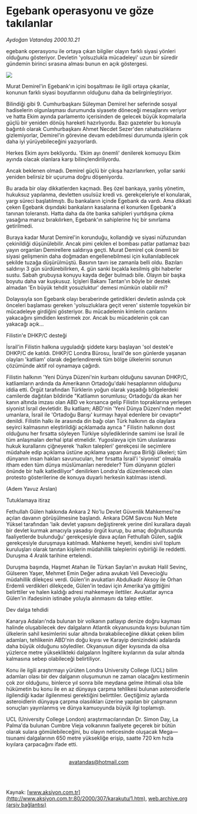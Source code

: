 # Egebank operasyonu ve göze takılanlar

*Aydoğan Vatandaş 2000.10.21*

<div>
 <p class="spot">
  egebank operasyonu ile ortaya çıkan bilgiler olayın farklı siyasi yönleri olduğunu gösteriyor. Devletin 'yolsuzlukla mücadeleyi' uzun bir süredir gündemin birinci sırasına alması bunun en açık göstergesi.
 </p>
 <img border="0" src="/web/20020325023814im_/http://www.aksiyon.com.tr/2000/307/resimler/egebank.jpg"/>
 <p class="metin">
  Murat Demirel'in Egebank'ın içini boşaltması ile ilgili ortaya çıkanlar, konunun farklı siyasi boyutlarının olduğunu daha da belirginleştiriyor.
 </p>
 <p class="metin">
  Bilindiği gibi 9. Cumhurbaşkanı Süleyman Demirel her seferinde sosyal hadiselerin olgunlaşması durumunda siyasete döneceği mesajlarını veriyor ve hatta Ekim ayında parlamento içerisinden de gelecek büyük kopmalarla güçlü bir yeniden dönüş hareketi hazırlıyordu. Bazı gazeteler bu konuyla bağıntılı olarak Cumhurbaşkanı Ahmet Necdet Sezer'den rahatsızlıklarını gizlemiyorlar, Demirel'in görevine devam edebilmesi durumunda işlerin çok daha iyi yürüyebileceğini yazıyorlardı.
 </p>
 <p class="metin">
  Herkes Ekim ayını bekliyordu.  'Ekim ayı önemli' denilerek komuoyu Ekim ayında olacak olanlara karşı bilinçlendiriliyordu.
 </p>
 <p class="metin">
  Ancak beklenen olmadı. Demirel güçlü bir çıkışa hazırlanırken, yollar sanki yeniden belirsiz bir uçuruma doğru döşeniyordu.
 </p>
 <p class="metin">
  Bu arada bir olay dikkatlerden kaçmadı. Beş özel bankaya, yanlış yönetim, hukuksuz yapılanma, devletten usulsüz kredi vs. gerekçeleriyle el konularak, yargı süreci başlatılmıştı. Bu bankaların içinde Egebank da vardı. Ama dikkati çeken Egebank  dışındaki bankaların kasalarına el konurken Egebank'a tanınan  toleranstı. Hatta daha da öte banka sahipleri yurtdışına çıkma  yasağına maruz bırakılırken, Egebank'ın sahiplerine hiç bir sınırlama getirilmedi.
 </p>
 <p class="metin">
  Buraya kadar Murat Demirel'in korunduğu, kollandığı ve siyasi nüfuzundan çekinildiği  düşünülebilir. Ancak  pimi çekilen el bombası patlar patlamaz bazı yayın organları Demirellere saldırıya geçti. Murat Demirel çok önemli bir siyasi gelişmenin daha doğmadan engellenebilmesi için kullanılabilecek şekilde tuzağa düşürülmüştü. Basının tavrı ise zamanla belli oldu. Bazıları saldırıyı 3 gün sürdürebilirken,  4. gün sanki bıçakla kesilmiş gibi haberler sustu. Sabah grubuysa konuyu kayda değer bulmadı bile.  Olayın bir başka boyutu daha var kuşkusuz. İçişleri Bakanı Tantan'ın böyle bir destek almadan 'En büyük tehdit yosuzluktur' demesi mümkün olabilir mi?
 </p>
 <p class="metin">
  Dolayısıyla son Egebank olayı beraberinde getirdikleri devletin aslında çok önceleri başlaması gereken 'yolsuzluklara geçit veren' sistemle topyekün bir mücadeleye girdiğini gösteriyor. Bu mücadelenin kimlerin canlarını yakacağını şimdiden kestirmek zor. Ancak bu mücadelenin çok can yakacağı açık...
 </p>
 <p class="metin">
 </p>
 <p class="arabaslik">
  Filistin'e DHKP/C desteği
 </p>
 <p class="metin">
  İsrail'in Filistin halkına uyguladığı şiddete karşı başlayan 'sol destek'e DHKP/C de katıldı. DHKP/C  Londra Bürosu, İsrail'de son günlerde yaşanan olayları 'katliam' olarak değerlendirerek tüm bölge ülkelerini sorunun çözümünde aktif rol oynamaya çağırdı.
 </p>
 <p class="metin">
  Filistin halkının 'Yeni Dünya Düzeni'nin kurbanı olduğunu savunan DHKP/C, katliamların ardında da Amerikanın Ortadoğu'daki hesaplarının olduğunu iddia etti. Örgüt tarafından Türklerin yoğun olarak yaşadığı bölgelerdeki camilerde dağıtılan bildiride "Katliamın sorumlusu; Ortadoğu'da akan her kanın altında imzası olan ABD ve korsanca gelip Filistin topraklarına yerleşen siyonist İsrail devletidir. Bu katliam; ABD'nin 'Yeni Dünya Düzeni'nden medet umanlara, İsrail ile 'Ortadoğu Barışı' kurmayı hayal edenlere bir cevaptır" denildi. Filistin halkı ile arasında din bağı olan Türk halkının da olaylara seyirci kalmasının eleştirildiği açıklamada ayrıca " Filistin halkının dost olduğunu her fırsatta söyleyen Türkiye söylediklerinde samimi ise İsrail ile tüm anlaşmaları  derhal iptal etmelidir.  Yugoslavya için  tüm uluslararası  hukuk kurallarını  çiğneyerek 'halkın talepleri' gerekçesi ile seçimlere müdahale edip açıklama üstüne açıklama yapan Avrupa Birliği ülkeleri; tüm dünyanın insan hakları savunucuları, her fırsatta İsrail'i 'siyonist' olmakla itham eden tüm dünya müslümanları neredeler? Tüm dünyanın gözleri önünde bir halk katlediliyor" denilirken Londra'da düzenlenecek olan protesto gösterilerine de konuya duyarlı herkesin katılması istendi.
 </p>
 <p class="metin">
  (Adem Yavuz Arslan)
 </p>
 <p class="metin">
 </p>
 <p class="arabaslik">
  Tutuklamaya itiraz
 </p>
 <p class="metin">
  Fethullah Gülen hakkında Ankara 2 No'lu Devlet Güvenlik Mahkemesi'ne açılan davanın görüşülmesine  başlandı. Ankara DGM Savcısı Nuh Mete Yüksel tarafından 'laik devlet yapısını değiştirerek yerine dinî kurallara dayalı bir devlet kurmak amacıyla yasadışı örgüt kurup, bu amaç doğrultusunda faaliyetlerde bulunduğu' gerekçesiyle dava açılan Fethullah Gülen, sağlık gerekçesiyle duruşmaya katılmadı. Mahkeme heyeti, kendini sivil toplum kuruluşları olarak tanıtan kişilerin müdahillik taleplerini oybirliği ile reddetti. Duruşma 4 Aralık tarihine ertelendi.
 </p>
 <p class="metin">
  Duruşma başında, Haşmet Atahan ile Türkan Saylan'ın avukatı Halil Sevinç, Gülseren Yaşer, Mehmet Emin Değer adına avukatı Veli Devecioğlu müdahillik dilekçesi verdi. Gülen'in avukatları Abdulkadir Aksoy ile Orhan Erdemli verdikleri dilekçede, Gülen'in tedavi için Amerika'ya gittiğini belirttiler ve halen kaldığı adresi mahkemeye ilettiler. Avukatlar ayrıca Gülen'in ifadesinin istinabe yoluyla alınmasını da talep ettiler.
 </p>
 <p class="metin">
 </p>
 <p class="arabaslik">
  Dev dalga tehdidi
 </p>
 <p class="metin">
  Kanarya Adaları'nda bulunan bir volkanın patlayıp denize doğru kayması halinde oluşabilecek dev dalgaların Atlantik okyanusunda kıyısı bulunan tüm ülkelerin sahil kesimlerini sular altında bırakabileceğine dikkat çeken bilim adamları, tehlikenin ABD'nin doğu kıyısı ve Karayip denizindeki adalarda daha büyük olduğunu söylediler. Okyanusun diğer kıyısında da olsa yüzlerce metre yükseklikteki dalgaların İngiltere kıyılarının da sular altında kalmasına sebep olabileceği belirtiliyor.
 </p>
 <p class="metin">
  Konu ile ilgili araştırmayı yürüten Londra University College (UCL) bilim adamları olası bir dev dalganın oluşumunun ne zaman olacağını kestirmenin çok zor olduğunu, binlerce yıl sonra bile meydana gelme ihtimali olsa bile hükümetin bu konu ile en az dünyaya çarpma tehlikesi bulunan asteroidlerle ilgilendiği kadar ilgilenmesi gerektiğini belirttiler. Geçtiğimiz aylarda asteroidlerin dünyaya çarpma olasılıkları üzerine yapılan bir çalışmanın sonuçları yayınlanmış ve dünya kamuoyunda büyük ilgi toplamıştı.
 </p>
 <p class="metin">
  UCL (University College London) araştırmacılarından Dr. Simon Day, La Palma'da bulunan Cumbre Vieja volkanının faaliyete geçerek bir bütün olarak sulara gömülebileceğini, bu olayın neticesinde oluşacak Mega—tsunami dalgalarının 650 metre yüksekliğe erişip, saatte 720 km hızla kıyılara çarpacağını ifade etti.
 </p>
 <br/>
 <center>
  <a class="anaorta" href="http://web.archive.org/web/20020325023814/mailto:avatandas@hotmail.com">
   avatandas@hotmail.com
  </a>
 </center>
 <br/>
 <br/>
 <br/>
</div>

Kaynak: [www.aksiyon.com.tr](http://www.aksiyon.com.tr:80/2000/307/karakutu/1.htm), [web.archive.org (arşiv bağlantısı)](http://web.archive.org/web/20020325023814/http://www.aksiyon.com.tr:80/2000/307/karakutu/1.htm)
